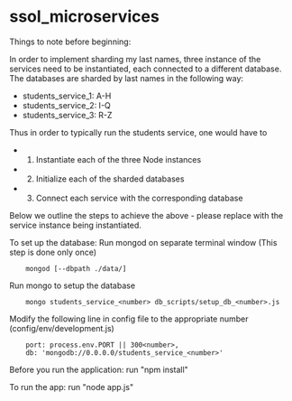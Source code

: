 # ssol_microservices

Things to note before beginning:

In order to implement sharding my last names, three instance of the services need to be instantiated, each connected to a different database. The databases are sharded by last names in the following way:

* students_service_1: A-H
* students_service_2: I-Q
* students_service_3: R-Z

Thus in order to typically run the students service, one would have to 
* 1) Instantiate each of the three Node instances 
* 2) Initialize each of the sharded databases
* 3) Connect each service with the corresponding database

Below we outline the steps to achieve the above - please replace <number> with the service instance being instantiated.

To set up the database:
Run mongod on separate terminal window (This step is done only once)
```
	mongod [--dbpath ./data/]
```	
Run mongo to setup the database
```	
	mongo students_service_<number> db_scripts/setup_db_<number>.js
```
Modify the following line in config file to the appropriate number (config/env/development.js)
```	
	port: process.env.PORT || 300<number>,
	db: 'mongodb://0.0.0.0/students_service_<number>'
```

Before you run the application:
run "npm install"

To run the app:
run "node app.js"

